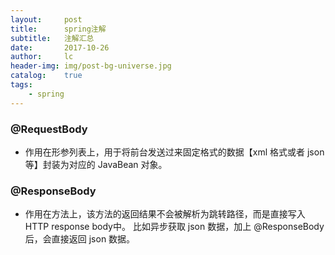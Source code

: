 ```yaml
---
layout:     post
title:      spring注解
subtitle:   注解汇总
date:       2017-10-26
author:     lc
header-img: img/post-bg-universe.jpg
catalog:    true
tags:
    - spring
---
```


### @RequestBody ###
* 作用在形参列表上，用于将前台发送过来固定格式的数据【xml 格式或者 json等】封装为对应的 JavaBean 对象。

### @ResponseBody ###
* 作用在方法上，该方法的返回结果不会被解析为跳转路径，而是直接写入HTTP response body中。 比如异步获取 json 数据，加上 @ResponseBody 后，会直接返回 json 数据。
